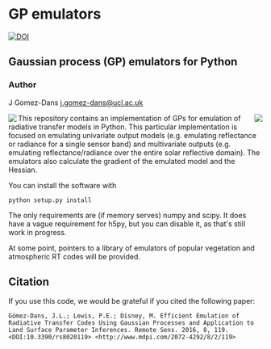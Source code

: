 # GP emulators

[![DOI](https://zenodo.org/badge/DOI/10.5281/zenodo.45259.svg)](https://doi.org/10.5281/zenodo.45259)


## Gaussian process (GP) emulators for Python

### Author  
J Gomez-Dans <j.gomez-dans@ucl.ac.uk>

<p><img src="https://www.nceo.ac.uk/wp-content/themes/nceo/assets/images/logos/img_logo_purple.svg" align="right" />

<img src="http://www.esa.int/esalogo/images/logotype/img_colorlogo_darkblue.gif" scale="20%" align="left" />
</p>



This repository contains an implementation of GPs for emulation of radiative transfer models in Python. This particular implementation is focused on emulating univariate output models (e.g. emulating reflectance or radiance for a single sensor band) and multivariate outputs (e.g. emulating reflectance/radiance over the entire solar reflective domain). The emulators also calculate the gradient of the emulated model and the Hessian.

You can install the software with

    python setup.py install

The only requirements are (if memory serves) numpy and scipy. It does have a vague requirement for h5py, but you can disable it, as that's still work in progress.

At some point, pointers to a library of emulators of popular vegetation and atmospheric RT codes will be provided.

Citation
--------

If you use this code, we would be grateful if you cited the following paper:

    Gómez-Dans, J.L.; Lewis, P.E.; Disney, M. Efficient Emulation of Radiative Transfer Codes Using Gaussian Processes and Application to Land Surface Parameter Inferences. Remote Sens. 2016, 8, 119. <DOI:10.3390/rs8020119> <http://www.mdpi.com/2072-4292/8/2/119>

